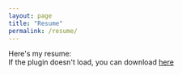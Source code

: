 ```yaml
---
layout: page
title: "Resume"
permalink: /resume/
---
```


Here's my resume:<br>
If the plugin doesn't load, you can download <a href="/assets/resume.pdf" download="Theodore Strich Resume">here</a>


<object data="/assets/resume.pdf" width="100%" height="600" download="Theodore Strich Resume"></object>
